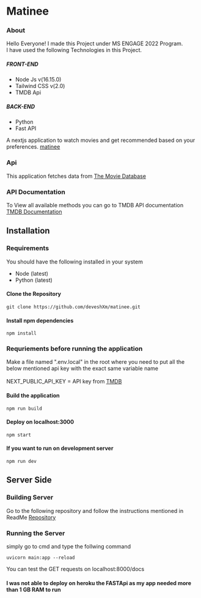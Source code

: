 # Matinee

### About
Hello Everyone!
I made this Project under MS ENGAGE 2022 Program.<br>
I have used the following Technologies in this Project.<br>

##### FRONT-END
<ul>
  <li>Node Js v(16.15.0)</li>
  <li>Tailwind CSS v(2.0)</li>
  <li>TMDB Api</li>
</ul>

##### BACK-END
<ul>
  <li>Python </li>
  <li>Fast API </li>
</ul>



A nextjs application to watch movies and get recommended based on your preferences.
[matinee](https://matinee.vercel.app/)

### Api

This application fetches data from [The Movie Database](https://www.themoviedb.org/)

### API Documentation

To View all available methods you can go to TMDB API documentation [TMDB Documentation](https://developers.themoviedb.org/3)

## Installation

### Requirements

You should have the following installed in your system

<ul>
  <li>Node (latest)</li>
  <li>Python (latest)</li>
</ul>

#### Clone the Repository
```
git clone https://github.com/deveshXm/matinee.git
```
#### Install npm dependencies

```
npm install
```

### Requriements before running the application

Make a file named ".env.local" in the root where you need to put all the below mentioned api key with the exact same variable name
<br>
<br>
NEXT_PUBLIC_API_KEY = API key from [TMDB](https://developers.themoviedb.org/3)

#### Build the application

```
npm run build
```

#### Deploy on localhost:3000

```
npm start
```

#### If you want to run on development server

```
npm run dev
```

## Server Side

### Building Server

Go to the following repository and follow the instructions mentioned in ReadMe [Repository](https://github.com/deveshXm/movie-recommendation-algorithm)

### Running the Server

simply go to cmd and type the follwing command
```
uvicorn main:app --reload
```

You can test the GET requests on localhost:8000/docs


#### I was not able to deploy on heroku the FASTApi as my app needed more than 1 GB RAM to run

